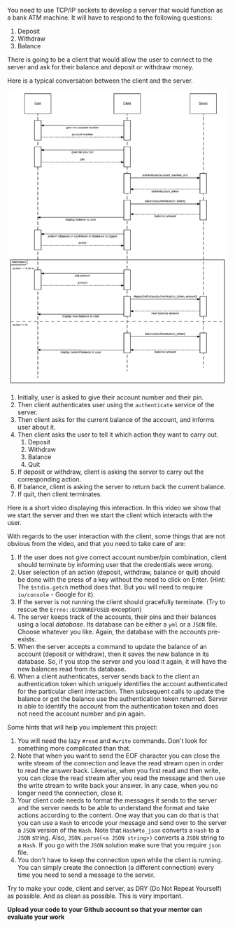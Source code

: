You need to use TCP/IP sockets to develop a server that would function as a bank ATM machine. It will have to respond to the following questions:

1. Deposit
2. Withdraw
3. Balance

There is going to be a client that would allow the user to connect to the server and ask for their balance and deposit or withdraw money.

Here is a typical conversation between the client and the server.

![./images/Typical Conversation Between Client and Server](./images/tcp-ip-sockets-task-example-dialogue.svg)

1. Initially, user is asked to give their account number and their pin.
1. Then client authenticates user using the `authenticate` service of the server.
1. Then client asks for the current balance of the account, and informs user about it.
1. Then client asks the user to tell it which action they want to carry out. 
    1. Deposit
    1. Withdraw
    1. Balance
    1. Quit
1. If deposit or withdraw, client is asking the server to carry out the corresponding action.
1. If balance, client is asking the server to return back the current balance.
1. If quit, then client terminates.
    
Here is a short video displaying this interaction. In this video we show that we start the server and then we start the client which interacts 
with the user.

<div id="media-container-video-Task - TCP Sockets - ATM Client Server - Typical Interaction">
  <a href="https://player.vimeo.com/video/216122039"></a>
</div>

With regards to the user interaction with the client, some things that are not obvious from the video, and that you need to take care of
are:

1. If the user does not give correct account number/pin combination, client should terminate by informing user that the credentials were wrong.
1. User selection of an action (deposit, withdraw, balance or quit) should be done with the press of a key without the need to click on Enter.
(Hint: The `$stdin.getch` method does that. But you will need to require `io/console` - Google for it).
1. If the server is not running the client should gracefully terminate. (Try to rescue the `Errno::ECONNREFUSED` exception)
1. The server keeps track of the accounts, their pins and their balances using a local *database*. Its database can be either a `yml` or a `JSON`
file. Choose whatever you like. Again, the database with the accounts pre-exists.
1. When the server accepts a command to update the balance of an account (deposit or withdraw), then it saves the new balance in its database.
So, if you stop the server and you load it again, it will have the new balances read from its database.
1. When a client authenticates, server sends back to the client an authentication token which uniquely identifies the account authenticated
for the particular client interaction. Then subsequent calls to update the balance or get the balance use the authentication token returned.
Server is able to identify the account from the authentication token and does not need the account number and pin again.

Some hints that will help you implement this project:

1. You will need the lazy `#read` and `#write` commands. Don't look for something more complicated than that.
1. Note that when you want to send the EOF character you can close the write stream of the connection and leave
the read stream open in order to read the answer back. Likewise, when you first read and then write, you can close the read stream
after you read the message and then use the write stream to write back your answer. In any case, when you no longer need the connection,
close it.
1. Your client code needs to format the messages it sends to the server and the server needs to be able to understand
the format and take actions according to the content. One way that you can do that is that you can use a `Hash` to encode
your message and send over to the server a `JSON` version of the `Hash`. Note that `Hash#to_json` converts a `Hash` to
a `JSON` string. Also, `JSON.parse(<a JSON string>)` converts a `JSON` string to a `Hash`. If you go with the `JSON`
solution make sure that you require `json` file.
1. You don't have to keep the connection open while the client is running. You can simply create the connection (a different connection)
every time you need to send a message to the server.

Try to make your code, client and server, as DRY (Do Not Repeat Yourself) as possible. And as clean as possible. This is very important.

**Upload your code to your Github account so that your mentor can evaluate your work**

